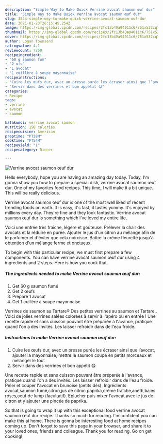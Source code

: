 ```yaml
---
description: "Simple Way to Make Quick Verrine avocat saumon œuf dur"
title: "Simple Way to Make Quick Verrine avocat saumon œuf dur"
slug: 3544-simple-way-to-make-quick-verrine-avocat-saumon-ouf-dur
date: 2021-01-23T20:15:49.254Z
image: https://img-global.cpcdn.com/recipes/2fc13b40a94011c6/751x532cq70/verrine-avocat-saumon-oeuf-dur-photo-principale-de-la-recette.jpg
thumbnail: https://img-global.cpcdn.com/recipes/2fc13b40a94011c6/751x532cq70/verrine-avocat-saumon-oeuf-dur-photo-principale-de-la-recette.jpg
cover: https://img-global.cpcdn.com/recipes/2fc13b40a94011c6/751x532cq70/verrine-avocat-saumon-oeuf-dur-photo-principale-de-la-recette.jpg
author: Logan Townsend
ratingvalue: 4.1
reviewcount: 7260
recipeingredient:
- "60 g saumon fum"
- "2 ufs"
- "1 avocat"
- "1 cuillère à soupe mayonnaise"
recipeinstructions:
- "Cuire les œufs dur, avec un presse purée les écraser ainsi que l’avocat, ajouter la mayonnaise, mettre le saumon coupé en petits morceaux et mélanger le tout"
- "Servir dans des verrines et bon appétit 😋"
categories:
- Recipe
tags:
- verrine
- avocat
- saumon

katakunci: verrine avocat saumon 
nutrition: 158 calories
recipecuisine: American
preptime: "PT28M"
cooktime: "PT54M"
recipeyield: "1"
recipecategory: Dinner

---
```



![Verrine avocat saumon œuf dur](https://img-global.cpcdn.com/recipes/2fc13b40a94011c6/751x532cq70/verrine-avocat-saumon-oeuf-dur-photo-principale-de-la-recette.jpg)

Hello everybody, hope you are having an amazing day today. Today, I'm gonna show you how to prepare a special dish, verrine avocat saumon œuf dur. One of my favorites food recipes. This time, I will make it a bit unique. This will be really delicious.

Verrine avocat saumon œuf dur is one of the most well liked of recent trending foods on earth. It is easy, it's fast, it tastes yummy. It's enjoyed by millions every day. They're fine and they look fantastic. Verrine avocat saumon œuf dur is something which I've loved my entire life.

Voici une entrée très fraîche, légère et goûteuse. Prélever la chair des avocats et la réduire en purée. Ajouter le jus d&#39;un citron au mélange afin de le parfumer et d&#39;éviter que cela noircisse. Battre la crème fleurette jusqu&#39;à obtention d&#39;un mélange ferme et onctueux.


To begin with this particular recipe, we must first prepare a few components. You can have verrine avocat saumon œuf dur using 4 ingredients and 2 steps. Here is how you cook that.

<!--inarticleads1-->

##### The ingredients needed to make Verrine avocat saumon œuf dur:

1. Get 60 g saumon fumé
1. Get 2 œufs
1. Prepare 1 avocat
1. Get 1 cuillère à soupe mayonnaise


Verrines de saumon au Tartare® Des petites verrines au saumon et Tartare.. Voici de jolies verrines salées colorées à servir à l&#39;apéro ou en entrée ! Une recette rapide et sans cuisson pouvant être préparée à l&#39;avance, pratique quand l&#39;on a des invités. Les laisser refroidir dans de l&#39;eau froide. 

<!--inarticleads2-->

##### Instructions to make Verrine avocat saumon œuf dur:

1. Cuire les œufs dur, avec un presse purée les écraser ainsi que l’avocat, ajouter la mayonnaise, mettre le saumon coupé en petits morceaux et mélanger le tout
1. Servir dans des verrines et bon appétit 😋


Une recette rapide et sans cuisson pouvant être préparée à l&#39;avance, pratique quand l&#39;on a des invités. Les laisser refroidir dans de l&#39;eau froide. Peler et couper l&#39;avocat en brunoise (petits dés). Ingrédients: avocat,saumon fumé,citron,jus de citron,paprika,crème fraîche,aneth,baies roses,oeuf de lump (facultatif). Eplucher puis mixer l&#39;avocat avec le jus de citron et y ajouter une pincée de paprika. 

So that is going to wrap it up with this exceptional food verrine avocat saumon œuf dur recipe. Thanks so much for reading. I'm confident you can make this at home. There is gonna be interesting food at home recipes coming up. Don't forget to save this page in your browser, and share it to your loved ones, friends and colleague. Thank you for reading. Go on get cooking!
